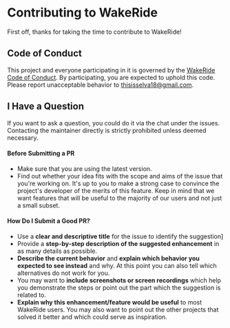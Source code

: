 <!-- omit in toc -->
# Contributing to WakeRide

First off, thanks for taking the time to contribute to WakeRide! 

<!-- omit in toc -->

## Code of Conduct

This project and everyone participating in it is governed by the
[WakeRide Code of Conduct](https://github.com/acmpesuecc/WakeRide/blob//CODE_OF_CONDUCT.md).
By participating, you are expected to uphold this code. Please report unacceptable behavior
to <thisisselva18@gmail.com>.

## I Have a Question

If you want to ask a question, you could do it via the chat under the issues. Contacting the maintainer directly is strictly prohibited unless deemed necessary.

#### Before Submitting a PR

- Make sure that you are using the latest version.
- Find out whether your idea fits with the scope and aims of the issue that you're working on. It's up to you to make a strong case to convince the project's developer of the merits of this feature. Keep in mind that we want features that will be useful to the majority of our users and not just a small subset.

<!-- omit in toc -->
#### How Do I Submit a Good PR?

- Use a **clear and descriptive title** for the issue to identify the suggestion]
- Provide a **step-by-step description of the suggested enhancement** in as many details as possible.
- **Describe the current behavior** and **explain which behavior you expected to see instead** and why. At this point you can also tell which alternatives do not work for you.
- You may want to **include screenshots or screen recordings** which help you demonstrate the steps or point out the part which the suggestion is related to. <!-- this should only be included if the project has a GUI -->
- **Explain why this enhancement/feature would be useful** to most WakeRide users. You may also want to point out the other projects that solved it better and which could serve as inspiration.


